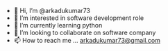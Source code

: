 - 👋 Hi, I’m @arkadukumar73
- 👀 I’m interested in software development role
- 🌱 I’m currently learning python
- 💞️ I’m looking to collaborate on software company
- 📫 How to reach me ... arkadukumar73@gmail.com

<!---
arkadukumar73/arkadukumar73 is a ✨ special ✨ repository because its `README.md` (this file) appears on your GitHub profile.
You can click the Preview link to take a look at your changes.
--->
